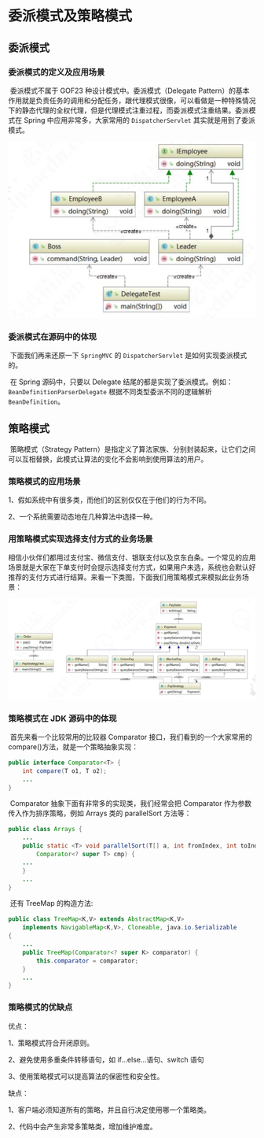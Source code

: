 # 委派模式及策略模式

## 委派模式

### 委派模式的定义及应用场景

​	委派模式不属于 GOF23 种设计模式中。委派模式（Delegate Pattern）的基本作用就是负责任务的调用和分配任务，跟代理模式很像，可以看做是一种特殊情况下的静态代理的全权代理，但是代理模式注重过程，而委派模式注重结果。委派模式在 Spring 中应用非常多，大家常用的 `DispatcherServlet` 其实就是用到了委派模式。 

![1553520317271](assets/1553520317271.png)

### 委派模式在源码中的体现

​	下面我们再来还原一下 `SpringMVC` 的 `DispatcherServlet` 是如何实现委派模式的。 

​	在 Spring 源码中，只要以 Delegate 结尾的都是实现了委派模式。例如：`BeanDefinitionParserDelegate` 根据不同类型委派不同的逻辑解析 `BeanDefinition`。 

## 策略模式

​	策略模式（Strategy Pattern）是指定义了算法家族、分别封装起来，让它们之间可以互相替换，此模式让算法的变化不会影响到使用算法的用户。 

### 策略模式的应用场景

1、假如系统中有很多类，而他们的区别仅仅在于他们的行为不同。

2、一个系统需要动态地在几种算法中选择一种。

### 用策略模式实现选择支付方式的业务场景

​	相信小伙伴们都用过支付宝、微信支付、银联支付以及京东白条。一个常见的应用场景就是大家在下单支付时会提示选择支付方式，如果用户未选，系统也会默认好推荐的支付方式进行结算。来看一下类图，下面我们用策略模式来模拟此业务场景： 

![1553520586904](assets/1553520586904.png)

### 策略模式在 JDK 源码中的体现

​	首先来看一个比较常用的比较器 Comparator 接口，我们看到的一个大家常用的compare()方法，就是一个策略抽象实现： 

```java
public interface Comparator<T> {
    int compare(T o1, T o2);
    ...
}
```

​	Comparator 抽象下面有非常多的实现类，我们经常会把 Comparator 作为参数传入作为排序策略，例如 Arrays 类的 parallelSort 方法等： 

```java
public class Arrays {
    ...
    public static <T> void parallelSort(T[] a, int fromIndex, int toIndex,
    	Comparator<? super T> cmp) {
    ...
    } 
    ...
}
```

​	还有 TreeMap 的构造方法: 

```java
public class TreeMap<K,V> extends AbstractMap<K,V>
	implements NavigableMap<K,V>, Cloneable, java.io.Serializable
{
    ...
    public TreeMap(Comparator<? super K> comparator) {
    	this.comparator = comparator;
    } 
    ...
}
```

### 策略模式的优缺点

优点：

1、策略模式符合开闭原则。

2、避免使用多重条件转移语句，如 if...else...语句、switch 语句

3、使用策略模式可以提高算法的保密性和安全性。

缺点：

1、客户端必须知道所有的策略，并且自行决定使用哪一个策略类。

2、代码中会产生非常多策略类，增加维护难度。 